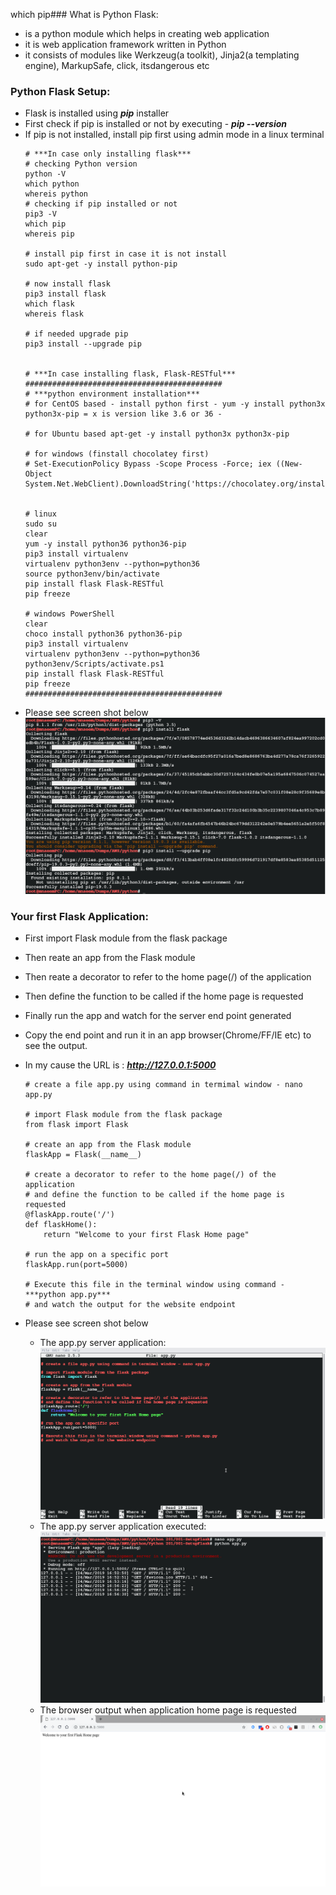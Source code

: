 which pip### What is Python Flask:
  * is a python module which helps in creating web application  
  * it is web application framework written in Python
  * it consists of modules like Werkzeug(a toolkit), Jinja2(a templating engine), MarkupSafe, click, itsdangerous etc
  
### Python Flask Setup:
  * Flask is installed using ***pip*** installer
  * First check if pip is installed or not by executing - ***pip --version***
  * If pip is not installed, install pip first using admin mode in a linux terminal
    ```
    # ***In case only installing flask***
    # checking Python version 
    python -V
    which python
    whereis python
    # checking if pip installed or not 
    pip3 -V
    which pip
    whereis pip
    
    # install pip first in case it is not install
    sudo apt-get -y install python-pip
    
    # now install flask
    pip3 install flask
    which flask
    whereis flask
    
    # if needed upgrade pip
    pip3 install --upgrade pip
    
    
    # ***In case installing flask, Flask-RESTful***
    ############################################
    # ***python environment installation*** 
    # for CentOS based - install python first - yum -y install python3x python3x-pip = x is version like 3.6 or 36 - 

    # for Ubuntu based apt-get -y install python3x python3x-pip

    # for windows (finstall chocolatey first)
    # Set-ExecutionPolicy Bypass -Scope Process -Force; iex ((New-Object System.Net.WebClient).DownloadString('https://chocolatey.org/install.ps1'))


    # linux 
    sudo su 
    clear
    yum -y install python36 python36-pip  
    pip3 install virtualenv
    virtualenv python3env --python=python36
    source python3env/bin/activate
    pip install flask Flask-RESTful
    pip freeze

    # windows PowerShell
    clear
    choco install python36 python36-pip  
    pip3 install virtualenv
    virtualenv python3env --python=python36
    python3env/Scripts/activate.ps1
    pip install flask Flask-RESTful
    pip freeze
    ############################################
    ```
  * Please see screen shot below
    ![Python versions](../images/002-01-InstallFlask.png)
    
### Your first Flask Application:
  * First import Flask module from the flask package
  * Then reate an app from the Flask module
  * Then reate a decorator to refer to the home page(/) of the application
  * Then define the function to be called if the home page is requested
  * Finally run the app and watch for the server end point generated
  * Copy the end point and run it in an app browser(Chrome/FF/IE etc) to see the output.
  * In my cause the URL is : ***http://127.0.0.1:5000***
  
    ```
    # create a file app.py using command in termimal window - nano app.py

    # import Flask module from the flask package
    from flask import Flask

    # create an app from the Flask module
    flaskApp = Flask(__name__)

    # create a decorator to refer to the home page(/) of the application
    # and define the function to be called if the home page is requested
    @flaskApp.route('/')
    def flaskHome():
        return "Welcome to your first Flask Home page"

    # run the app on a specific port
    flaskApp.run(port=5000)

    # Execute this file in the terminal window using command - ***python app.py*** 
    # and watch the output for the website endpoint
    ```
  * Please see screen shot below
    * The app.py server application:
      ![Python versions](../images/002-01-FirstFlaskAppServer.png)
    * The app.py server application executed:
      ![Python versions](../images/002-01-FirstFlaskAppOutput.png)
    * The browser output when application home page is requested
      ![Python versions](../images/002-01-FirstFlaskBrowserOutput.png)
    
      
    

